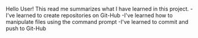 Hello User! This read me summarizes what I have learned in this project.
	-I've learned to create repositories on Git-Hub
	-I've learned how to manipulate files using the command prompt
	-I've learned to commit and push to Git-Hub
